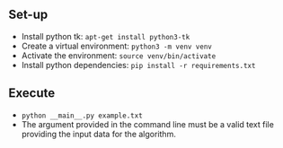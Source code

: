 ## Set-up

- Install python tk: `apt-get install python3-tk`
- Create a virtual environment: `python3 -m venv venv`
- Activate the environment: `source venv/bin/activate`
- Install python dependencies: `pip install -r requirements.txt`

## Execute

- `python __main__.py example.txt`
- The argument provided in the command line must be a valid text file
providing the input data for the algorithm.
